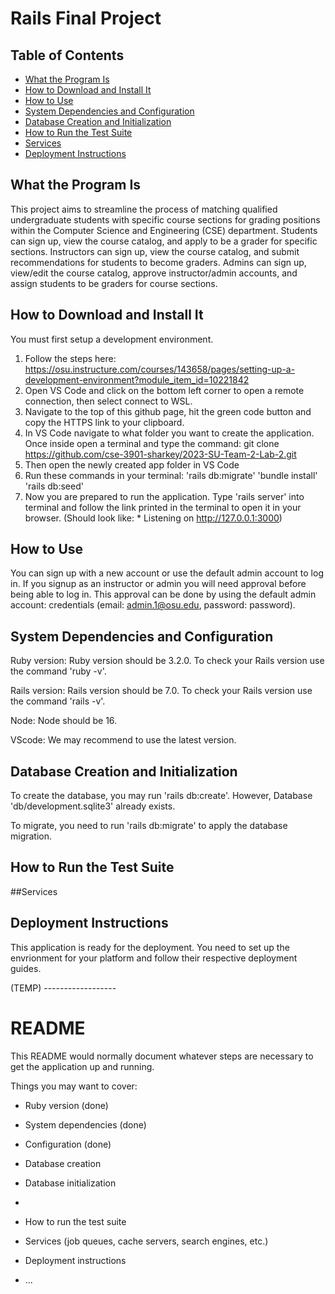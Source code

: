# Rails Final Project

## Table of Contents

- [What the Program Is](#what-the-program-is)
- [How to Download and Install It](#how-to-download-and-install-it)
- [How to Use](#how-to-use)
- [System Dependencies and Configuration](#system-dependencies-and-configuration)
- [Database Creation and Initialization](#database-creation-and-initialization)
- [How to Run the Test Suite](#how-to-run-the-test-suite)
- [Services](#services)
- [Deployment Instructions](#deployment-instructions)


## What the Program Is
This project aims to streamline the process of matching qualified undergraduate students with specific course sections for grading positions within the Computer Science and Engineering (CSE) department. Students can sign up, view the course catalog, and apply to be a grader for specific sections. Instructors can sign up, view the course catalog, and submit recommendations for students to become graders. Admins can sign up, view/edit the course catalog, approve instructor/admin accounts, and assign students to be graders for course sections.


## How to Download and Install It
  You must first setup a development environment.
1. Follow the steps here: https://osu.instructure.com/courses/143658/pages/setting-up-a-development-environment?module_item_id=10221842
2. Open VS Code and click on the bottom left corner to open a remote connection, then select connect to WSL.
3. Navigate to the top of this github page, hit the green code button and copy the HTTPS link to your clipboard.
4. In VS Code navigate to what folder you want to create the application. Once inside open a terminal and type the command: git clone https://github.com/cse-3901-sharkey/2023-SU-Team-2-Lab-2.git
5. Then open the newly created app folder in VS Code
6. Run these commands in your terminal:
  'rails db:migrate'
  'bundle install'
  'rails db:seed'
7. Now you are prepared to run the application. Type 'rails server' into terminal and follow the link printed in the terminal to open it in your browser. (Should look like: * Listening on http://127.0.0.1:3000)

## How to Use
You can sign up with a new account or use the default admin account to log in. If you signup as an instructor or admin you will need approval before being able to log in. This approval can be done by using the default admin account: credentials (email: admin.1@osu.edu, password: password).

## System Dependencies and Configuration
Ruby version:   Ruby version should be 3.2.0.  To check your Rails version use the command 'ruby -v'.

Rails version:  Rails version should be 7.0.  To check your Rails version use the command 'rails -v'.

Node:           Node should be 16. 

VScode:         We may recommend to use the latest version.

## Database Creation and Initialization
To create the database, you may run 'rails db:create'.  However, Database 'db/development.sqlite3' already exists.

To migrate, you need to run 'rails db:migrate' to apply the database migration.

## How to Run the Test Suite

##Services

## Deployment Instructions
This application is ready for the deployment.  You need to set up the envrionment for your platform and follow their respective deployment guides.



(TEMP) ------------------
# README

This README would normally document whatever steps are necessary to get the
application up and running.

Things you may want to cover:

* Ruby version (done)

* System dependencies (done)

* Configuration (done)

* Database creation

* Database initialization
* 
* How to run the test suite

* Services 
(job queues, cache servers, search engines, etc.)

* Deployment instructions

* ...

